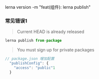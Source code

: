  lerna version -m "feat(组件): lerna publish"

 ### 常见错误1
 > Current HEAD is already released
```js
lerna publish from-package

```
> You must sign up for private packages
```js
// package.json 增加配置
  "publishConfig": {
    "access": "public"1
  }
```

